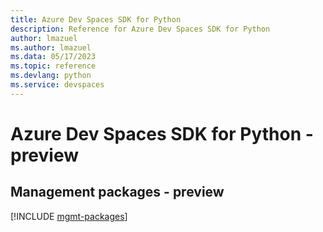 ```yaml
---
title: Azure Dev Spaces SDK for Python
description: Reference for Azure Dev Spaces SDK for Python
author: lmazuel
ms.author: lmazuel
ms.data: 05/17/2023
ms.topic: reference
ms.devlang: python
ms.service: devspaces
---
```

# Azure Dev Spaces SDK for Python - preview

## Management packages - preview
[!INCLUDE [mgmt-packages](dev-spaces-mgmt-index.md)]